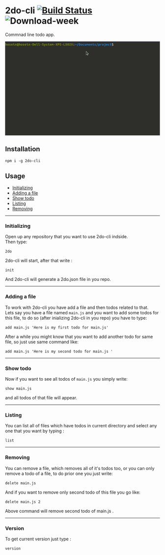 # 2do-cli [![Build Status](https://travis-ci.org/hosein2398/2do-cli.svg?branch=master)](https://travis-ci.org/hosein2398/2do-cli) ![Download-week](https://img.shields.io/npm/dw/2do-cli.svg?style=flat-square)
Commnad line todo app. 

<div align="center"> 
<img  src="https://raw.githubusercontent.com/hosein2398/File-Container/master/2do/2do_2.gif" style='0px 0px 13px 2px #6d6d6d'/>
</div>

## Installation
```
npm i -g 2do-cli
```

## Usage
- [Initializing](#initializing)
- [Adding a file](#adding-a-file)
- [Show todo](#show-todo)
- [Listing](#listing)
- [Removing](#removing)

---

### Initializing 
Open up any repository that you want to use 2do-cli indside.   
Then type:  
```
2do
```  
2do-cli will start, after that write :  
```
init
```   
And 2do-cli will generate a 2do.json file in you repo.  

---

### Adding a file
To work with 2do-cli you have add a file and then todos related to that.   
Lets say you have a file named `main.js` and you want to add some todos for this file, to do so (after inializing 2do-cli in you repo) you have to type:   
```
add main.js 'Here is my first todo for main.js' 
```  
After a while you might know that you want to add another todo for same file, so just use same command like:  
```
add main.js 'Here is my second todo for main.js '
```  

---

### Show todo
Now if you want to see all todos of `main.js` you simply write:    
```
show main.js
```   
and all todos of that file will appear.  

---

### Listing 
You can list all of files which have todos in current directory and select any one that you want by typing :  
```
list
```  

---

### Removing
You can remove a file, which removes all of it's todos too, or you can only remove a todo of a file, to do prior one you just write:  
```
delete main.js
```  
And if you want to remove only second todo of this file you go like:  
```
delete main.js 2
```  
Above command will remove second todo of main.js .  

---

### Version
To get current version just type :
```
version
``` 

